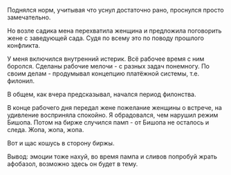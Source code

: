 Поднялся норм, учитывая что уснул достаточно рано, проснулся просто замечательно.

Но возле садика мена перехватила женщина и предложила поговорить жене с заведующей сада. Судя по всему это по поводу прошлого конфликта.

У меня включился внутренний истерик.
Всё рабочее время с ним боролся.
Сделаны рабочие мелочи - с разных задач понемногу.
По своим делам - продумывал концепцию платёжной системы, т.е. филонил.

В общем, как вчера предсказывал, начался период филонства.

В конце рабочего дня передал жене пожелание женщины о встрече, на удивление восприняла спокойно. Я обрадовался, чем нарушил режим Бишопа. Потом на бирже случился памп - от Бишопа не осталось и следа.
Жопа, жопа, жопа.

Вот и щас кошусь в сторону биржы.

Вывод: эмоции тоже нахуй, во время пампа и сливов попробуй жрать афобазол, возможно здесь он будет в тему.